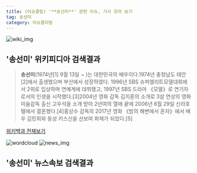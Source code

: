 ```yaml
---
title: (이슈클립) '**송선미**' 관련 이슈, 기사 모아 보기
tag: 송선미
category: 이슈클리핑
---
```

![wiki_img](https://user-images.githubusercontent.com/42597476/44503234-41136a80-a6d0-11e8-9071-6fc6418eafe4.png)
## **'**송선미**'** 위키피디아 검색결과
>**송선미**(1974년[1] 9월 13일 ~ )는 대한민국의 배우이다.1974년 충청남도 태안[2]에서 출생했으며 부산에서 성장하였다. 1996년 SBS 슈퍼엘리트모델대회에서 2위로 입상하며 연예계에 데뷔했고, 1997년 SBS 드라마 《모델》로 연기자로서의 인생을 시작했다.[3]2004년 영화 감독 김지훈의 소개로 3살 연상의 영화 미술감독 출신 고우석을 소개 받아 2년여의 열애 끝에 2006년 6월 29일 신라호텔에서 결혼했다.[4]홍상수 감독의 2017년 영화 《밤의 해변에서 혼자》에서 배우 김민희와 동성 키스신을 선보여 화제가 되었다.[5]

<a href="https://ko.wikipedia.org/wiki/송선미" target="_blank">위키백과 전체보기</a>

![wordcloud](https://s3.ap-northeast-2.amazonaws.com/lyrics101-wordcloud/2018-09-14-1536929288.png)
![news_img](https://user-images.githubusercontent.com/42597476/44507050-1206f400-a6e4-11e8-8d98-7ffbfebb353f.png)
## **'**송선미**'** 뉴스속보 검색결과

